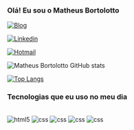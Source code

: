 ### Olá! Eu sou o Matheus Bortolotto
<div>

[![Blog](https://img.shields.io/badge/website-000000?style=for-the-badge&logo=About.me&logoColor=white)]()

[![Linkedin](https://img.shields.io/badge/LinkedIn-0077B5?style=for-the-badge&logo=linkedin&logoColor=white)](https://www.linkedin.com/in/matheus-bortolotto-ba4b84298/)

[![Hotmail](https://img.shields.io/badge/Microsoft_Outlook-0078D4?style=for-the-badge&logo=microsoft-outlook&logoColor=white)](matheusbortolol@hotmail.com)


![Matheus Bortolotto GitHub stats](https://github-readme-stats.vercel.app/api?username=Matheus-Bortolotto&show_icons=true&theme=tokyonight)

[![Top Langs](https://github-readme-stats.vercel.app/api/top-langs/?username=Matheus-Bortolotto)](https://github.com/anuraghazra/github-readme-stats)
</div>

### Tecnologias que eu uso no meu dia 

<div style="display: inline_block"><br/>
  <img aling="center" alt="html5" src="https://img.shields.io/badge/HTML5-E34F26?style=for-the-badge&logo=html5&logoColor=white" />
  <img aling="center" alt="css" src="https://img.shields.io/badge/CSS3-1572B6?style=for-the-badge&logo=css3&logoColor=white" />
  <img aling="center" alt="css" src="https://img.shields.io/badge/JavaScript-323330?style=for-the-badge&logo=javascript&logoColor=F7DF1E" />
  <img aling="center" alt="css" src="https://img.shields.io/badge/Python-14354C?style=for-the-badge&logo=python&logoColor=white" />
  <img aling="center" alt="css" src="https://img.shields.io/badge/React-20232A?style=for-the-badge&logo=react&logoColor=61DAFB" />
  
</div>
